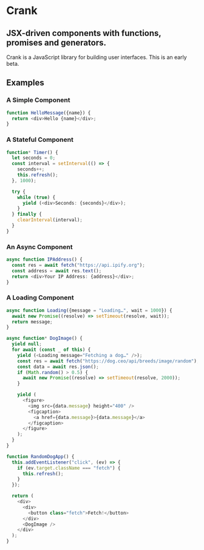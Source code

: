 # Crank
## JSX-driven components with functions, promises and generators.

Crank is a JavaScript library for building user interfaces.
This is an early beta.

## Examples

### A Simple Component
```ts
function HelloMessage({name}) {
  return <div>Hello {name}</div>;
}
```

### A Stateful Component
```ts
function* Timer() {
  let seconds = 0;
  const interval = setInterval(() => {
    seconds++;
    this.refresh();
  }, 1000);

  try {
    while (true) {
      yield (<div>Seconds: {seconds}</div>);
    }
  } finally {
    clearInterval(interval);
  }
}
```

### An Async Component
```ts
async function IPAddress() {
  const res = await fetch("https://api.ipify.org");
  const address = await res.text();
  return <div>Your IP Address: {address}</div>;
}
```

### A Loading Component
```ts
async function Loading({message = "Loading…", wait = 1000}) {
  await new Promise((resolve) => setTimeout(resolve, wait));
  return message;
}

async function* DogImage() {
  yield null;
  for await (const _ of this) {
    yield (<Loading message="Fetching a dog…" />);
    const res = await fetch("https://dog.ceo/api/breeds/image/random");
    const data = await res.json();
    if (Math.random() > 0.5) {
      await new Promise((resolve) => setTimeout(resolve, 2000));
    }

    yield (
      <figure>
        <img src={data.message} height="400" />
        <figcaption>
          <a href={data.message}>{data.message}</a>
        </figcaption>
      </figure>
    );
  }
}

function RandomDogApp() {
  this.addEventListener("click", (ev) => {
    if (ev.target.className === "fetch") {
      this.refresh();
    }
  });

  return (
    <div>
      <div>
        <button class="fetch">Fetch!</button>
      </div>
      <DogImage />
    </div>
  );
}
```
